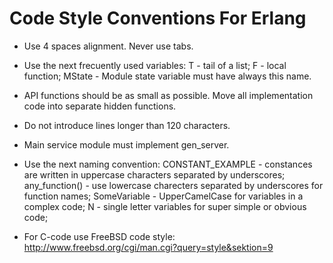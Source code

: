 
Code Style Conventions For Erlang
=================================

* Use 4 spaces alignment. Never use tabs.

* Use the next frecuently used variables:
  T - tail of a list;
  F - local function;
  MState - Module state variable must have always this name.

* API functions should be as small as possible. Move all implementation code
into separate hidden functions.

* Do not introduce lines longer than 120 characters.

* Main service module must implement gen_server.

* Use the next naming convention:
  CONSTANT_EXAMPLE - constances are written in uppercase characters separated by underscores;
  any_function() - use lowercase charecters separated by underscores  for function names;
  SomeVariable - UpperCamelCase for variables in a complex code;
  N - single letter variables for super simple or obvious code;

* For C-code use FreeBSD code style:
  http://www.freebsd.org/cgi/man.cgi?query=style&sektion=9

